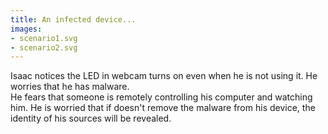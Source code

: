 ```yaml
---
title: An infected device...
images:
- scenario1.svg
- scenario2.svg
---
```


Isaac notices the LED in webcam turns on even when he is not using it. He worries that he has malware.
<br>
He fears that someone is remotely controlling his computer and watching him. He is worried that if doesn't remove the malware from his device,  the identity of his sources will be revealed.
